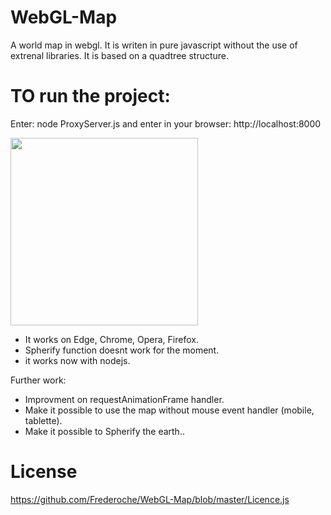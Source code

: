 # WebGL-Map
A world map in webgl. 
It is writen in pure javascript without the use of extrenal libraries.
It is based on a quadtree structure.

# TO run the project:

Enter: node ProxyServer.js and enter in your browser: http://localhost:8000

<img src="https://github.com/Frederoche/WebGL-Map/blob/master/World.PNG" width=300>

- It works on Edge, Chrome, Opera, Firefox.
- Spherify function doesnt work for the moment.
- it works now with nodejs.

Further work:

- Improvment on requestAnimationFrame handler.
- Make it possible to use the map without mouse event handler (mobile, tablette).
- Make it possible to Spherify the earth..

# License
 https://github.com/Frederoche/WebGL-Map/blob/master/Licence.js
